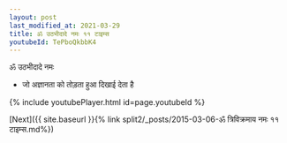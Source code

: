 ```yaml
---
layout: post
last_modified_at: 2021-03-29
title: ॐ उठभीदादे नमः ११ टाइम्स
youtubeId: TePboQkbbK4
---
```

 
 
 ॐ उठभीदादे नमः  
 
 -  जो अज्ञानता को तोड़ता हुआ दिखाई देता है 
 
  
 
  
 
 
 
 
 
 


{% include youtubePlayer.html id=page.youtubeId %}
 
[Next]({{ site.baseurl }}{% link  split2/_posts/2015-03-06-ॐ त्रिविक्रमाय नमः ११ टाइम्स.md%})
 
